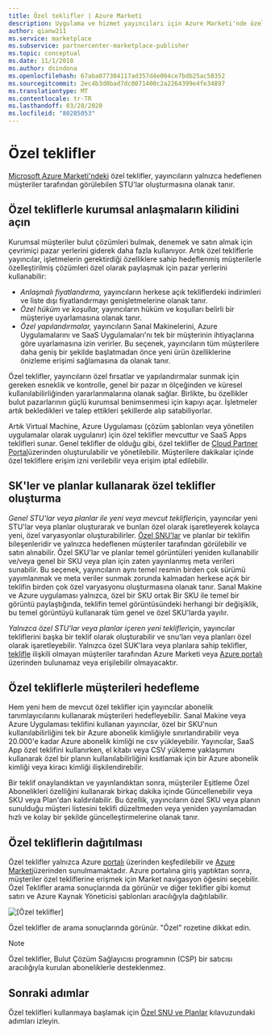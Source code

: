 ```yaml
---
title: Özel teklifler | Azure Marketi
description: Uygulama ve hizmet yayıncıları için Azure Marketi'nde özel teklifler.
author: qianw211
ms.service: marketplace
ms.subservice: partnercenter-marketplace-publisher
ms.topic: conceptual
ms.date: 11/1/2018
ms.author: dsindona
ms.openlocfilehash: 67aba077304117ad357d4e004ce7bdb25ac58352
ms.sourcegitcommit: 2ec4b3d0bad7dc0071400c2a2264399e4fe34897
ms.translationtype: MT
ms.contentlocale: tr-TR
ms.lasthandoff: 03/28/2020
ms.locfileid: "80285053"
---
```

# <a name="private-offers"></a>Özel teklifler

[Microsoft Azure Marketi'ndeki](https://azuremarketplace.microsoft.com/) özel teklifler, yayıncıların yalnızca hedeflenen müşteriler tarafından görülebilen STU'lar oluşturmasına olanak tanır.

## <a name="unlock-enterprise-deals-with-private-offers"></a>Özel tekliflerle kurumsal anlaşmaların kilidini açın

Kurumsal müşteriler bulut çözümleri bulmak, denemek ve satın almak için çevrimiçi pazar yerlerini giderek daha fazla kullanıyor. Artık özel tekliflerle yayıncılar, işletmelerin gerektirdiği özelliklere sahip hedeflenmiş müşterilerle özelleştirilmiş çözümleri özel olarak paylaşmak için pazar yerlerini kullanabilir:

- *Anlaşmalı fiyatlandırma,* yayıncıların herkese açık tekliflerdeki indirimleri ve liste dışı fiyatlandırmayı genişletmelerine olanak tanır.
- *Özel hüküm ve koşullar,* yayıncıların hüküm ve koşulları belirli bir müşteriye uyarlamasına olanak tanır.
- *Özel yapılandırmalar,* yayıncıların Sanal Makinelerini, Azure Uygulamalarını ve SaaS Uygulamaları'nı tek bir müşterinin ihtiyaçlarına göre uyarlamasına izin verirler. Bu seçenek, yayıncıların tüm müşterilere daha geniş bir şekilde başlatmadan önce yeni ürün özelliklerine önizleme erişimi sağlamasına da olanak tanır.

Özel teklifler, yayıncıların özel fırsatlar ve yapılandırmalar sunmak için gereken esneklik ve kontrolle, genel bir pazar ın ölçeğinden ve küresel kullanılabilirliğinden yararlanmalarına olanak sağlar. Birlikte, bu özellikler bulut pazarlarının güçlü kurumsal benimsenmesi için kapıyı açar.  İşletmeler artık bekledikleri ve talep ettikleri şekillerde alıp satabiliyorlar.

Artık Virtual Machine, Azure Uygulaması (çözüm şablonları veya yönetilen uygulamalar olarak uygulanır) için özel teklifler mevcuttur ve SaaS Apps teklifleri sunar. Genel teklifler de olduğu gibi, özel teklifler de [Cloud Partner Portal](./cloud-partner-portal-orig/cloud-partner-portal-azure-private-skus.md)üzerinden oluşturulabilir ve yönetilebilir.  Müşterilere dakikalar içinde özel tekliflere erişim izni verilebilir veya erişim iptal edilebilir.

## <a name="creating-private-offers-using-skus-and-plans"></a>SK'ler ve planlar kullanarak özel teklifler oluşturma

*Genel STU'lar veya planlar ile yeni veya mevcut teklifler*için, yayıncılar yeni STU'lar veya planlar oluşturarak ve bunları özel olarak işaretleyerek kolayca yeni, özel varyasyonlar oluşturabilirler.  [Özel SNU'lar](./cloud-partner-portal-orig/cloud-partner-portal-azure-private-skus.md) ve planlar bir teklifin bileşenleridir ve yalnızca hedeflenen müşteriler tarafından görülebilir ve satın alınabilir. Özel SKU'lar ve planlar temel görüntüleri yeniden kullanabilir ve/veya genel bir SKU veya plan için zaten yayınlanmış meta verileri sunabilir. Bu seçenek, yayıncıların aynı temel resmin birden çok sürümü yayımlanmak ve meta veriler sunmak zorunda kalmadan herkese açık bir teklifin birden çok özel varyasyonu oluşturmasına olanak tanır. Sanal Makine ve Azure uygulaması yalnızca, özel bir SKU ortak Bir SKU ile temel bir görüntü paylaştığında, teklifin temel görüntüsündeki herhangi bir değişiklik, bu temel görüntüyü kullanarak tüm genel ve özel SKU'larda yayılır.

*Yalnızca özel STU'lar veya planlar içeren yeni teklifler*için, yayıncılar tekliflerini başka bir teklif olarak oluşturabilir ve snu'ları veya planları özel olarak işaretleyebilir. Yalnızca özel SUK'lara veya planlara sahip teklifler, [teklifle](https://azuremarketplace.microsoft.com) ilişkili olmayan müşteriler tarafından Azure Marketi veya [Azure portalı](https://azure.microsoft.com/features/azure-portal/) üzerinden bulunamaz veya erişilebilir olmayacaktır.

## <a name="targeting-customers-with-private-offers"></a>Özel tekliflerle müşterileri hedefleme
Hem yeni hem de mevcut özel teklifler için yayıncılar abonelik tanımlayıcılarını kullanarak müşterileri hedefleyebilir. Sanal Makine veya Azure Uygulaması teklifini kullanan yayıncılar, özel bir SKU'nun kullanılabilirliğini tek bir Azure abonelik kimliğiyle sınırlandırabilir veya 20.000'e kadar Azure abonelik kimliği ne csv yükleyebilir. Yayıncılar, SaaS App özel teklifini kullanırken, el kitabı veya CSV yükleme yaklaşımını kullanarak özel bir planın kullanılabilirliğini kısıtlamak için bir Azure abonelik kimliği veya kiracı kimliği ilişkilendirebilir.

Bir teklif onaylandıktan ve yayınlandıktan sonra, müşteriler Eşitleme Özel Abonelikleri özelliğini kullanarak birkaç dakika içinde Güncellenebilir veya SKU veya Plan'dan kaldırılabilir. Bu özellik, yayıncıların özel SKU veya planın sunulduğu müşteri listesini teklifi düzeltmeden veya yeniden yayınlamadan hızlı ve kolay bir şekilde güncelleştirmelerine olanak tanır.

## <a name="deploying-private-offers"></a>Özel tekliflerin dağıtılması

Özel teklifler yalnızca Azure [portalı](https://azure.microsoft.com/features/azure-portal/) üzerinden keşfedilebilir ve [Azure Marketi](https://azuremarketplace.microsoft.com)üzerinden sunulmamaktadır. Azure portalına giriş yaptıktan sonra, müşteriler özel tekliflerine erişmek için Market navigasyon öğesini seçebilir. Özel Teklifler arama sonuçlarında da görünür ve diğer teklifler gibi komut satırı ve Azure Kaynak Yöneticisi şablonları aracılığıyla dağıtılabilir.

![[Özel teklifler]](./media/marketplace-publishers-guide/private-offer.png)

Özel teklifler de arama sonuçlarında görünür. "Özel" rozetine dikkat edin.

>[!Note]
>Özel teklifler, Bulut Çözüm Sağlayıcısı programının (CSP) bir satıcısı aracılığıyla kurulan aboneliklerle desteklenmez.

## <a name="next-steps"></a>Sonraki adımlar

Özel teklifleri kullanmaya başlamak için [Özel SNU ve Planlar](./cloud-partner-portal-orig/cloud-partner-portal-azure-private-skus.md) kılavuzundaki adımları izleyin.
